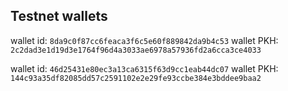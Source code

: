 ## Testnet wallets

wallet id: `8da9c0f87cc6feaca3f6c5e60f889842da9b4c53`
wallet PKH: `2c2dad3e1d19d3e1764f96d4a3033ae6978a57936fd2a6cca3ce4033`

wallet id: `46d25431e80ec3a13ca6315f63d9cc1eab44dc07`
wallet PKH: `144c93a35df82085dd57c2591102e2e29fe93ccbe384e3bddee9baa2`
